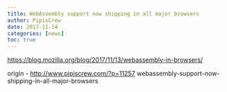 ```yaml
---
title: WebAssembly support now shipping in all major browsers
author: PipisCrew
date: 2017-11-14
categories: [news]
toc: true
---
```


https://blog.mozilla.org/blog/2017/11/13/webassembly-in-browsers/

origin - http://www.pipiscrew.com/?p=11257 webassembly-support-now-shipping-in-all-major-browsers